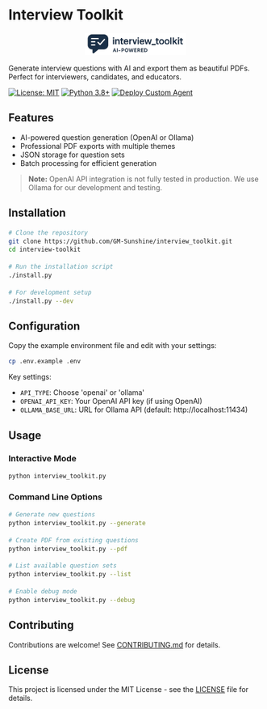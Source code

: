 # Interview Toolkit

<p align="center">
  <img src="logos/interview_toolkit_logo.png" alt="Interview Toolkit Logo" width="200"/>
</p>

Generate interview questions with AI and export them as beautiful PDFs. Perfect for interviewers, candidates, and educators.

[![License: MIT](https://img.shields.io/badge/License-MIT-blue.svg)](LICENSE)
[![Python 3.8+](https://img.shields.io/badge/python-3.8+-blue.svg)](https://www.python.org/downloads/)
[![Deploy Custom Agent](https://img.shields.io/badge/Deploy%20Custom%20Agent-GM%20Sunshine-blue)](https://gm-sunshine.com)


## Features

- AI-powered question generation (OpenAI or Ollama)
- Professional PDF exports with multiple themes
- JSON storage for question sets
- Batch processing for efficient generation

> **Note:** OpenAI API integration is not fully tested in production. We use Ollama for our development and testing.

## Installation

```bash
# Clone the repository
git clone https://github.com/GM-Sunshine/interview_toolkit.git
cd interview-toolkit

# Run the installation script
./install.py

# For development setup
./install.py --dev
```

## Configuration

Copy the example environment file and edit with your settings:

```bash
cp .env.example .env
```

Key settings:
- `API_TYPE`: Choose 'openai' or 'ollama'
- `OPENAI_API_KEY`: Your OpenAI API key (if using OpenAI)
- `OLLAMA_BASE_URL`: URL for Ollama API (default: http://localhost:11434)

## Usage

### Interactive Mode

```bash
python interview_toolkit.py
```

### Command Line Options

```bash
# Generate new questions
python interview_toolkit.py --generate

# Create PDF from existing questions
python interview_toolkit.py --pdf

# List available question sets
python interview_toolkit.py --list

# Enable debug mode
python interview_toolkit.py --debug
```

## Contributing

Contributions are welcome! See [CONTRIBUTING.md](CONTRIBUTING.md) for details.

## License

This project is licensed under the MIT License - see the [LICENSE](LICENSE) file for details.
